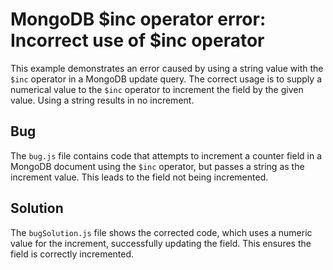 # MongoDB $inc operator error: Incorrect use of $inc operator
This example demonstrates an error caused by using a string value with the `$inc` operator in a MongoDB update query. The correct usage is to supply a numerical value to the `$inc` operator to increment the field by the given value.  Using a string results in no increment.

## Bug
The `bug.js` file contains code that attempts to increment a counter field in a MongoDB document using the `$inc` operator, but passes a string as the increment value.  This leads to the field not being incremented.

## Solution
The `bugSolution.js` file shows the corrected code, which uses a numeric value for the increment, successfully updating the field.  This ensures the field is correctly incremented.